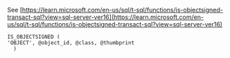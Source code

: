 See [https://learn.microsoft.com/en-us/sql/t-sql/functions/is-objectsigned-transact-sql?view=sql-server-ver16](https://learn.microsoft.com/en-us/sql/t-sql/functions/is-objectsigned-transact-sql?view=sql-server-ver16)
```
IS_OBJECTSIGNED (   
'OBJECT', @object_id, @class, @thumbprint  
  )
```
